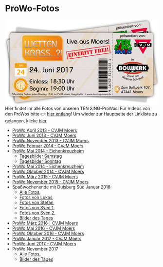 # ProWo-Fotos
![TEN SING Moers Logo](../../footage/banner2017/WettenKrass-Ticket-cutout-500dpi-01.png)
Hier findet ihr alle Fotos von unseren TEN SING-ProWos! Für Videos von den ProWos bitte :point_right: [hier entlang](../Videos/ProWos.md)! Um wieder zur Hauptseite der Linkliste zu gelangen, klicke [hier](../../Linkliste.md)

* [ProWo April 2013 - CVJM Moers](https://www.flickr.com/gp/tsmoers/1yk30m)
* [ProWo Juni 2013 - CVJM Moers](https://www.flickr.com/gp/tsmoers/qRPxa9)
* [ProWo November 2013 - CVJM Moers](https://www.flickr.com/gp/tsmoers/9MFm56)
* [ProWo Februar 2014 - CVJM Moers](https://www.flickr.com/gp/tsmoers/0P9021)
* [ProWo Mai 2014 - Eichenkreuzheim](https://www.flickr.com/gp/tsmoers/uJ1H8d)
  * [Tagesbilder Samstag](https://www.flickr.com/gp/tsmoers/K47kKn)
  * [Tagesbilder Sonntag](https://flic.kr/s/aHsjYfpa5u)
* [ProWo Mai 2014 - Eichenkreuzheim](https://www.flickr.com/gp/tsmoers/88f623) 
* [ProWo Oktober 2014 - CVJM Moers](https://www.flickr.com/gp/tsmoers/1q0d9q)
* [ProWo März 2015 - CVJM Moers](https://www.flickr.com/gp/tsmoers/t35924)
* [ProWo November 2015 - CVJM Moers](https://www.flickr.com/gp/tsmoers/3o3u47)
* Spaßwochenende mit Duisburg Süd Januar 2016:
  * [Alle Fotos](https://www.flickr.com/gp/tsmoers/61sZAg),
  * [Fotos von Lukas](https://www.flickr.com/gp/tsmoers/033109),
  * [Fotos von Stefan](https://www.flickr.com/gp/tsmoers/AKVXy9),
  * [Fotos von Sven 1](https://www.flickr.com/gp/tsmoers/5i0o9E),
  * [Fotos von Sven 2](https://www.flickr.com/gp/tsmoers/T7e1mX),
  * [Bilder des Tages](https://www.flickr.com/gp/tsmoers/D0099v)
* [ProWo März 2016 - CVJM Moers](https://www.flickr.com/gp/tsmoers/jy8513)
* [ProWo Mai 2016 - CVJM Moers](https://www.flickr.com/gp/tsmoers/0VH6z6)
* [ProWo Oktober 2016 - CVJM Moers](http://bit.ly/ProWoOktober2016)
* [ProWo Januar 2017 - CVJM Moers](http://bit.ly/ProWoJanuar2017)
* [ProWo Juni 2017 - CVJM Moers](http://bit.ly/ProWoJuni2017)
* ProWo November 2017
  * [Alle Fotos](http://bit.ly/ProWoNovember2017),
  * [Bilder des Tages](http://bit.ly/ProWoNovember2017BestOf)
